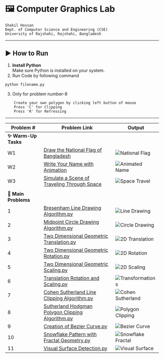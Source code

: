 # 🖼️ Computer Graphics Lab

    Shakil Hossan  
    Dept. of Computer Science and Engineering (CSE)  
    University of Rajshahi, Rajshahi, Bangladesh

---

## ▶️ How to Run

1. **Install Python**  
   Make sure Python is installed on your system.
2. Run Code by following command

```bash
python filename.py
```
3. Only for problem number-8
```
    Create your own polygon by clicking left button of mouse
    Press 'C' for Clipping
    Press 'R' for Refressing
```
---


| Problem # | Problem Link | Output |
|------------|---------------|---------|
| **✨ Warm-Up Tasks** |  |  |
| W1 | [Draw the National Flag of Bangladesh](flag_of_bangladesh.py) | ![National Flag](img/w1_flag_bangladesh.png) |
| W2 | [Write Your Name with Animation](animated_name.py) | ![Animated Name](img/w2_animated_name.png) |
| W3 | [Simulate a Scene of Traveling Through Space](space_travel_simulation.py) | ![Space Travel](img/w3_space_travel.png) |
|  |  |  |
| **🧪 Main Problems** |  |  |
| 1 | [Bresenham Line Drawing Algorithm.py](Bresenham%20Line%20Drawing%20Algorithm.py) | ![Line Drawing](img/1_bresenham_line.png) |
| 2 | [Midpoint Circle Drawing Algorithm.py](Midpoint%20Circle%20Drawing%20Algorithm.py) | ![Circle Drawing](img/2_midpoint_circle.png) |
| 3 | [Two Dimensional Geometric Translation.py](Two%20Dimensional%20Geometric%20Translation.py) | ![2D Translation](img/3_translation.png) |
| 4 | [Two Dimensional Geometric Rotation.py](Two%20Dimensional%20Geometric%20Rotation.py) | ![2D Rotation](img/4_rotation.png) |
| 5 | [Two Dimensional Geometric Scaling.py](Two%20Dimensional%20Geometric%20Scaling.py) | ![2D Scaling](img/5_scaling.png) |
| 6 | [Translation Rotation and Scaling.py](Translation%20Rotation%20and%20Scaling.py) | ![Transformations](img/6_transformation.png) |
| 7 | [Cohen Sutherland Line Clipping Algorithm.py](Cohen%20Sutherland%20Line%20Clipping%20Algorithm.py) | ![Cohen Sutherland](img/7_line_clipping.png) |
| 8 | [Sutherland Hodgman Polygon Clipping Algorithm.py](Sutherland%20Hodgman%20Polygon%20Clipping%20Algorithm.py) | ![Polygon Clipping](img/8_polygon_clipping.png) |
| 9 | [Creation of Bezier Curve.py](Creation%20of%20Bezier%20Curve.py) | ![Bezier Curve](img/9_bezier_curve.png) |
| 10 | [Snowflake Pattern with Fractal Geometry.py](Snowflake%20Pattern%20with%20Fractal%20Geometry.py) | ![Snowflake Fractal](img/10_snowflake_fractal.png) |
| 11 | [Visual Surface Detection.py](Visual%20Surface%20Detection.py) | ![Visual Surface](img/11_visual_surface.png) |
